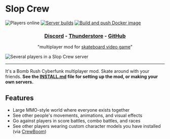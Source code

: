# Slop Crew

![Players online](https://img.shields.io/badge/dynamic/json?url=https%3A%2F%2Fsloppers.club%2Fapi%2Fmetrics&query=%24.connections&label=players%20online) [![Server builds](https://github.com/SlopCrew/SlopCrew/actions/workflows/server.yml/badge.svg?branch=main)](https://github.com/SlopCrew/SlopCrew/actions/workflows/server.yml) [![Build and push Docker image](https://github.com/SlopCrew/SlopCrew/actions/workflows/docker.yml/badge.svg)](https://github.com/SlopCrew/SlopCrew/actions/workflows/docker.yml)

<h3 align="center">
  <a href="https://discord.gg/a2nVaZGGNz">Discord</a>
  - <a href="https://thunderstore.io/c/bomb-rush-cyberfunk/p/NotNet/SlopCrew/">Thunderstore</a>
  - <a href="https://github.com/NotNet/SlopCrew">GitHub</a>
</h3>

<p align="center">
  "multiplayer mod for <a href="https://store.steampowered.com/app/1353230/Bomb_Rush_Cyberfunk/">skateboard video game</a>"
</p>

![Several players in a Slop Crew server](https://namazu.photos/i/a7rb2n7s.png)

---

It's a Bomb Rush Cyberfunk multiplayer mod. Skate around with your friends. **See the [INSTALL.md](https://github.com/SlopCrew/SlopCrew/blob/main/INSTALL.md) file for setting up the mod, or making your own servers.**

## Features

- Large MMO-style world where everyone exists together
- See other people's movements, animations, and visual effects
- Go against players in score battles, combo battles, and races
- See other players wearing custom character models you have installed (via [CrewBoom](https://github.com/SGiygas/CrewBoom))
